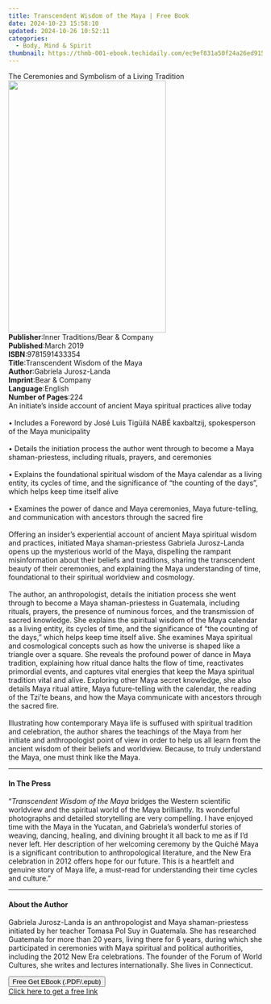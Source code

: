 ```yaml
---
title: Transcendent Wisdom of the Maya | Free Book
date: 2024-10-23 15:58:10
updated: 2024-10-26 10:52:11
categories:
  - Body, Mind & Spirit
thumbnail: https://thmb-001-ebook.techidaily.com/ec9ef831a50f24a26ed915c8040bba8fe342fd625e873a2ea83a159fafc7d7dd.jpg
---
```

<main id="book-container">
  <div class="flex flex-col">
    <div class="book-brief flex-1 py-6 px-4 sm:p-6 md:py-10 md:px-8">
      <!-- brief-->
      <div class="book-brief-main">
        The Ceremonies and Symbolism of a Living Tradition
      </div>
    </div>
    <div
      class="book-meta-info flex-1 grid gap-4 col-start-1 col-end-3 row-start-1 sm:mb-6 sm:grid-cols-4 lg:gap-6 lg:col-start-2 lg:row-end-6 lg:row-span-6 lg:mb-0"
    >
      <div
        class="book-meta-info-left place-content-center mt-4 p-4 text-sm leading-6 col-start-2 col-span-2 dark:text-slate-400"
      >
        <img
          class="w-full h-500 object-cover rounded-lg sm:h-255 sm:col-span-2 lg:col-span-full"
          src="https://img-001-ebook.techidaily.com/89bf3358f88044ae84c5ff16145b944c50bba7e85ebd8d24a44d46ba53dde85b.jpg"
          alt=""
          width="312"
          height="500"
        />
      </div>
      <div
        class="book-meta-info-right mt-2 col-start-1 row-start-2 col-span-3 self-center"
      >
        <!-- meta data  -->
        <div class="flex flex-col px-4 md:px-8">
          <div class="flex-1">
            <strong>Publisher</strong>:<span class="px-2"
              >Inner Traditions/Bear &amp; Company</span
            >
          </div>
          <div class="flex-1">
            <strong>Published</strong>:<span class="px-2">March 2019</span>
          </div>
          <div class="flex-1">
            <strong>ISBN</strong>:<span class="px-2">9781591433354</span>
          </div>
          <div class="flex-1">
            <strong>Title</strong>:<span class="px-2"
              >Transcendent Wisdom of the Maya</span
            >
          </div>
          <div class="flex-1">
            <strong>Author</strong>:<span class="px-2"
              >Gabriela Jurosz-Landa</span
            >
          </div>
          <div class="flex-1">
            <strong>Imprint</strong>:<span class="px-2"
              >Bear &amp; Company</span
            >
          </div>
          <div class="flex-1">
            <strong>Language</strong>:<span class="px-2">English</span>
          </div>
          <div class="flex-1">
            <strong>Number of Pages</strong>:<span class="px-2">224</span>
          </div>
        </div>
      </div>
    </div>
    <div class="book-description flex-1 py-6 px-4 sm:p-6 md:py-10 md:px-8">
      <div class="book-description-main">
        <div accordion-content="" id="description">
          An initiate’s inside account of ancient Maya spiritual practices alive
          today<br /><br />• Includes a Foreword by José Luis Tigüilá NABÉ
          kaxbaltzij, spokesperson of the Maya municipality <br /><br />•
          Details the initiation process the author went through to become a
          Maya shaman-priestess, including rituals, prayers, and ceremonies
          <br /><br />• Explains the foundational spiritual wisdom of the Maya
          calendar as a living entity, its cycles of time, and the significance
          of “the counting of the days”, which helps keep time itself alive
          <br /><br />• Examines the power of dance and Maya ceremonies, Maya
          future-telling, and communication with ancestors through the sacred
          fire <br /><br />Offering an insider’s experiential account of ancient
          Maya spiritual wisdom and practices, initiated Maya shaman-priestess
          Gabriela Jurosz-Landa opens up the mysterious world of the Maya,
          dispelling the rampant misinformation about their beliefs and
          traditions, sharing the transcendent beauty of their ceremonies, and
          explaining the Maya understanding of time, foundational to their
          spiritual worldview and cosmology. <br /><br />The author, an
          anthropologist, details the initiation process she went through to
          become a Maya shaman-priestess in Guatemala, including rituals,
          prayers, the presence of numinous forces, and the transmission of
          sacred knowledge. She explains the spiritual wisdom of the Maya
          calendar as a living entity, its cycles of time, and the significance
          of “the counting of the days,” which helps keep time itself alive. She
          examines Maya spiritual and cosmological concepts such as how the
          universe is shaped like a triangle over a square. She reveals the
          profound power of dance in Maya tradition, explaining how ritual dance
          halts the flow of time, reactivates primordial events, and captures
          vital energies that keep the Maya spiritual tradition vital and alive.
          Exploring other Maya secret knowledge, she also details Maya ritual
          attire, Maya future-telling with the calendar, the reading of the
          Tzi’te beans, and how the Maya communicate with ancestors through the
          sacred fire. <br /><br />Illustrating how contemporary Maya life is
          suffused with spiritual tradition and celebration, the author shares
          the teachings of the Maya from her initiate and anthropologist point
          of view in order to help us all learn from the ancient wisdom of their
          beliefs and worldview. Because, to truly understand the Maya, one must
          think like the Maya.
        </div>
        <div class="accordion-fader"></div>
      </div>
    </div>
    <div class="book-excerpts flex-1 py-6 px-4 sm:p-6 md:py-10 md:px-8">
      <!-- excerpts-->
      <div class="book-excerpts-main">
        <hr />
        <h4 class="placeholder placeholder-heading">
          <span>In The Press</span>
        </h4>
        <p>
          “<i>Transcendent Wisdom of the Maya</i> bridges the Western scientific
          worldview and the spiritual world of the Maya brilliantly. Its
          wonderful photographs and detailed storytelling are very compelling. I
          have enjoyed time with the Maya in the Yucatan, and Gabriela’s
          wonderful stories of weaving, dancing, healing, and divining brought
          it all back to me as if I’d never left. Her description of her
          welcoming ceremony by the Quiché Maya is a significant contribution to
          anthropological literature, and the New Era celebration in 2012 offers
          hope for our future. This is a heartfelt and genuine story of Maya
          life, a must-read for understanding their time cycles and culture.”
        </p>
      </div>
    </div>
    <div class="book-about-author flex-1 py-6 px-4 sm:p-6 md:py-10 md:px-8">
      <!-- about author-->
      <div class="book-main-author-main">
        <hr />
        <h4 class="placeholder placeholder-heading">
          <span>About the Author</span>
        </h4>
        <p>
          Gabriela Jurosz-Landa is an anthropologist and Maya shaman-priestess
          initiated by her teacher Tomasa Pol Suy in Guatemala. She has
          researched Guatemala for more than 20 years, living there for 6 years,
          during which she participated in ceremonies with Maya spiritual and
          political authorities, including the 2012 New Era celebrations. The
          founder of the Forum of World Cultures, she writes and lectures
          internationally. She lives in Connecticut.
        </p>
      </div>
    </div>
    <div class="book-free-get flex-1 py-6 px-4 sm:p-6 md:py-10 md:px-8">
      <button
        id="btn-free-get"
        class="bg-blue-500 hover:bg-blue-700 text-white font-bold py-2 px-4 rounded"
      >
        Free Get EBook (.PDF/.epub)
      </button>
      <div id="countdown-display" class="px-2 text-lg mt-2"></div>
      <a
        id="free-link"
        class="hidden bg-blue-500 hover:bg-blue-700 text-white font-bold py-2 px-4 rounded"
        href="https://www.ebooks.com/en-us/book/96393663/transcendent-wisdom-of-the-maya/gabriela-jurosz-landa/"
        target="_blank"
        >Click here to get a free link</a
      >
    </div>
    <script>
      let countdownTime = 0;
      let countdownInterval = null;
      document
        .getElementById('btn-free-get')
        .addEventListener('click', startCountdown);
      function startCountdown() {
        countdownTime = new Date().getTime() + 60000 * 3;
        countdownInterval = setInterval(updateCountdown, 1000);
        document.getElementById('btn-free-get').disabled = true;
        document
          .getElementById('btn-free-get')
          .classList.add('bg-gray-500', 'cursor-not-allowed');
      }
      function updateCountdown() {
        let currentTime = new Date().getTime();
        let timeLeft = countdownTime - currentTime;
        let secondsLeft = Math.floor(timeLeft / 1000);
        document.getElementById('countdown-display').innerHTML =
          `Remaining time: ${secondsLeft} seconds.`;
        if (secondsLeft <= 0) {
          clearInterval(countdownInterval);
          document.getElementById('btn-free-get').classList.add('hidden');
          document.getElementById('free-link').classList.remove('hidden');
          document.getElementById('countdown-display').innerHTML = '';
        }
      }
    </script>
  </div>
</main>
